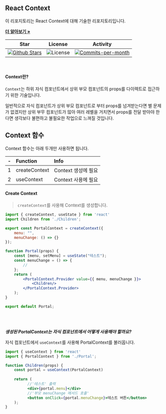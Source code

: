 ## React Context

이 리포지토리는 React Context에 대해 기술한 리포지토리입니다. <br />

<a href="https://github.com/devncore/devncore"><strong>더 알아보기 »</strong></a>
 
| Star | License | Activity |
|:----:|:-------:|:--------:|
| <a href="https://github.com/devncore/docs/stargazers"><img src="https://img.shields.io/github/stars/devncore/docs" alt="Github Stars"></a> | <img src="https://img.shields.io/github/license/devncore/docs" alt="License"> | <a href="https://github.com/devncore/docs/pulse"><img src="https://img.shields.io/github/commit-activity/m/devncore/docs" alt="Commits-per-month"></a> |

<br />

#### Context란?
`Context`는 하위 자식 컴포넌트에서 상위 부모 컴포넌트의 props를 다이렉트로 접근하기 위한 기술입니다.

일반적으로 자식 컴포넌트가 상위 부모 컴포넌트로 부터 props를 넘겨받는다면 별 문제가 없겠지만 상위 부무 컴포넌트가 많아 여러 레벨을 거치면서 props를 전달 받아야 한다면 생각보다 불편하고 불필요한 작업으로 느껴질 것입니다.

## Context 함수
Context 함수는 아래 두개만 사용하면 됩니다.

| - | Function | Info |
|:--:|:---|:----------| 
| 1 | createContext | Context 생성에 필요 |
| 2 | useContext | Context 사용에 필요 |

#### Create Context
> `createContext`를 사용해 Context를 생성합니다.

```jsx
import { createContext, useState } from 'react'
import Children from './Children';

export const PortalContext = createContext({
    menu: "",
    menuChange: () => {}
});

function Portal(props) {
    const [menu, setMenu] = useState("테스트");
    const menuChange = () => {
        //
    };
    return (
        <PortalContext.Provider value={{ menu, menuChange }}>
            <Children/>
        </PortalContext.Provider>  
    );
}

export default Portal;
```
<br />
<br />

___생성된 PortalContext는 자식 컴포넌트에서 어떻게 사용해야 할까요?___

자식 컴포넌트에서 `useContext`를 사용해 PortalContext를 불러옵니다.

```jsx
import { useContext } from 'react'
import { PortalContext } from './Portal';

function Children(props) {
    const portal = useContext(PortalContext)
   
    return (
          //'테스트' 출력
          <div>{portal.menu}</div>
          //'부모 menuChange 메서드 호출'
          <button onClick={portal.menuChange}>테스트 버튼</button>
    );
}
```
